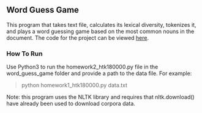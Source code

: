 ## Word Guess Game
This program that takes text file, calculates its lexical diversity, tokenizes it, and plays a word guessing game based on the most common nouns in the document. The code for the project can be viewed [here](homework2_htk180000.py).

### How To Run
Use Python3 to run the homework2_htk180000.py file in the word_guess_game folder and provide a path to the data file. For example:

> python homework1_htk180000.py data.txt

Note: this program uses the NLTK library and requires that nltk.download() have already been used to download corpora data.

